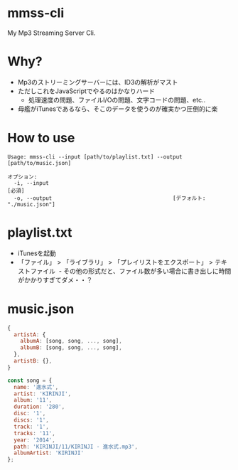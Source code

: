 # mmss-cli

My Mp3 Streaming Server Cli.

# Why?

- Mp3のストリーミングサーバーには、ID3の解析がマスト
- ただしこれをJavaScriptでやるのはかなりハード
  - 処理速度の問題、ファイルI/Oの問題、文字コードの問題、etc..
- 母艦がiTunesであるなら、そこのデータを使うのが確実かつ圧倒的に楽

# How to use

```
Usage: mmss-cli --input [path/to/playlist.txt] --output [path/to/music.json]

オプション:
  -i, --input                                                           [必須]
  -o, --output                                      [デフォルト: "./music.json"]
```

# playlist.txt

- iTunesを起動
- 「ファイル」 > 「ライブラリ」 > 「プレイリストをエクスポート」 > テキストファイル
  - その他の形式だと、ファイル数が多い場合に書き出しに時間がかかりすぎてダメ・・？

# music.json
```js
{
  artistA: {
    albumA: [song, song, ..., song],
    albumB: [song, song, ..., song],
  },
  artistB: {},
}
```

```js
const song = {
  name: '進水式',
  artist: 'KIRINJI',
  album: '11',
  duration: '280',
  disc: '1',
  discs: '1',
  track: '1',
  tracks: '11',
  year: '2014',
  path: 'KIRINJI/11/KIRINJI - 進水式.mp3',
  albumArtist: 'KIRINJI'
};
```
